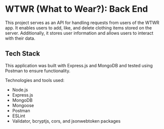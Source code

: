 # WTWR (What to Wear?): Back End

This project serves as an API for handling requests from users of the WTWR app. It enables users to add, like, and delete clothing items stored on the server. Additionally, it stores user information and allows users to interact with their data.

## Tech Stack

This application was built with Express.js and MongoDB and tested using Postman to ensure functionality.

Technologies and tools used:

- Node.js
- Express.js
- MongoDB
- Mongoose
- Postman
- ESLint
- Validator, bcryptjs, cors, and jsonwebtoken packages
